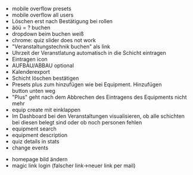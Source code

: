 + mobile overflow presets
+ mobile overflow all users
+ Löschen erst nach Bestätigung bei rollen
+ äöü = ? buchen
+ dropdown beim buchen weiß
+ chrome: quiz slider does not work
+ "Veranstaltungstechnik buchen" als link
+ Uhrzeit der Veranstlatung automatisch in die Schicht eintragen
+ Eintragen icon
+ AUFBAU/ABBAU optional
+ Kalenderexport
+ Schicht löschen bestätigen
+ Presets plus zum hinzufügen wie bei Equipment. Hinzufügen button unten weg
+ "Plus" geht nach dem Abbrechen des Eintragens des Equipments nicht mehr
+ equip create mit einklappen
+ Im Dashboard bei den Veranstaltungen visualisieren, ob alle schichten bei diesen belegt sind oder ob noch personen fehlen
+ equipment search
+ equipment description
+ quiz details in stats
+ change events
- homepage bild ändern
- magic link login (falscher link->neuer link per mail)
